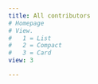 ```yaml
---
title: All contributors
# Homepage
# View.
#   1 = List
#   2 = Compact
#   3 = Card
view: 3

---
```

